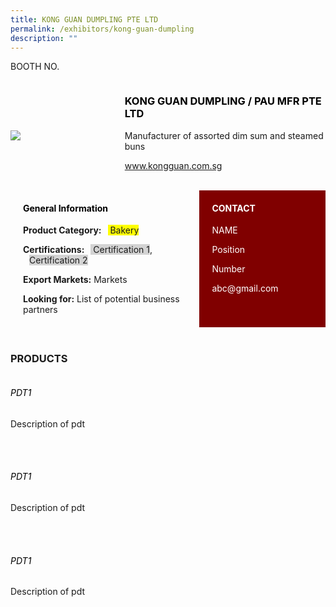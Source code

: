 ```yaml
---
title: KONG GUAN DUMPLING PTE LTD
permalink: /exhibitors/kong-guan-dumpling
description: ""
---
```

<head>
	<div class="flex-paragraph">
		<p style="text-transform: uppercase">Booth no.</p></div>
<div class="flex-container" style="display: flex; flex-direction: row; align-items:center;">
	<div class="flex-image" style="width: 40%;"><img src=https://drive.google.com/u/0/uc?id=1BS5PBeFb-bycOKs4xO1UJQC0BdZylZUc&export=download></div>
	<div class="flex-paragraph">
		<h3 style="text-transform: uppercase; color: black;">KONG GUAN DUMPLING / PAU MFR PTE LTD</h3>
		<p>Manufacturer of assorted dim sum and steamed buns</p>
		<p><a href="www.kongguan.com.sg" target="_blank">www.kongguan.com.sg</a></p>
		<br>
	</div>
</div>
</head>

<body>
		<div class="flex-container" style="display: flex; flex-direction: row;">
			<div class="card sgds" style="flex: 1 1 70%; padding: 10px; display: block;">
			<h4 style="color: black; margin-top: 10px; margin-left: 10px;">General Information</h4>
			<div class="flex-paragraph">
			<p style="margin-left: 10px;"><b>Product Category:</b><span style="margin-left: 10px; background-color: yellow;"> Bakery</span></p> 
			<p style="margin-left: 10px;"><b>Certifications:</b><span style="margin-left: 10px; background-color: lightgray;"> Certification 1</span>, <span style="margin-left: 10px; background-color: lightgray;"> Certification 2</span></p>
			<p style="margin-left: 10px;"><b>Export Markets:</b> Markets</p>
			<p style="margin-left: 10px; margin-bottom: 10px"><b>Looking for:</b> List of potential business partners</p>
			</div>
		</div>
		<div class="card sgds" style="flex: 1 1 45%; padding: 10px; display: block; background-color: maroon;">
		<h4 style="color: white; margin-top: 10px; margin-left: 10px;">CONTACT</h4>
		<div class="flex-paragraph">
		<p style="margin-left: 10px; text-transform: uppercase; color: white;">name</p> 
		<p style="margin-left: 10px; color: white;">Position</p>
		<p style="margin-left: 10px; color: white;">Number</p>
		<p style="margin-left: 10px; margin-bottom: 10px; color: white;">abc@gmail.com</p>
		</div>
		</div>
	</div>
	<br>
	<div class="flex-container">
	<div class="flex-paragraph">
		<h3 style="text-transform: uppercase">products</h3></div>
	<div class="flex-image"><img src=></div>
	<div class="flex-paragraph">
		<h6 style="text-transform: uppercase; color: black;">pdt1</h6>
		<p>Description of pdt</p>	<br></br>
	</div>
		<div class="flex-image"><img src=></div>
	<div class="flex-paragraph">
		<h6 style="text-transform: uppercase; color: black;">pdt1</h6>
		<p>Description of pdt</p><br></br>
	</div>
		<div class="flex-image"><img src=></div>
	<div class="flex-paragraph">
		<h6 style="text-transform: uppercase; color: black;">pdt1</h6>
		<p>Description of pdt</p><br></br>
	</div>
</div>

</body>